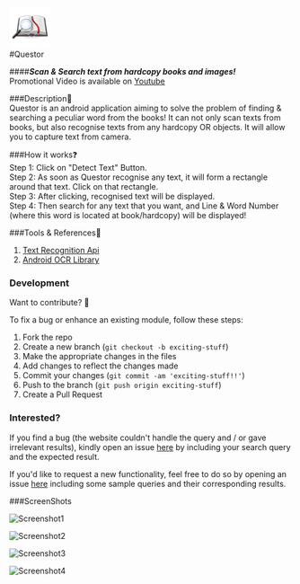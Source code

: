 ![Questor Logo](/app/src/main/res/mipmap-hdpi/ic_launcher.png)  
#Questor  
  
####__*Scan & Search text from hardcopy books and images!*__  
Promotional Video is available on [Youtube](https://www.youtube.com/watch?v=YaVWCbv4lvM)  
  
  
###Description:ledger:    
Questor is an android application aiming to solve the problem of finding & searching a peculiar word from the books! It can not only scan texts from books, but also recognise texts from any hardcopy OR objects. It will allow you to capture text from camera.  
  
  
###How it works:question:  
Step 1: Click on "Detect Text" Button.  
Step 2: As soon as Questor recognise any text, it will form a rectangle around that text. Click on that rectangle.  
Step 3: After clicking, recognised text will be displayed.  
Step 4: Then search for any text that you want, and Line & Word Number (where this word is located at book/hardcopy) will be displayed!  
  
  
###Tools & References:wrench:  
1. [Text Recognition Api](https://developers.google.com/vision/text-overview)
2. [Android OCR Library](https://www.abbyy.com/en-apac/mobile-ocr/android-ocr/)
 
  
  
### Development  
  
Want to contribute? **:pencil:**  
  
To fix a bug or enhance an existing module, follow these steps:  
  
1. Fork the repo
2. Create a new branch (`git checkout -b exciting-stuff`)
3. Make the appropriate changes in the files
4. Add changes to reflect the changes made
5. Commit your changes (`git commit -am 'exciting-stuff!!'`)
6. Push to the branch (`git push origin exciting-stuff`)
7. Create a Pull Request  
  
  
### Interested?  
  
If you find a bug (the website couldn't handle the query and / or gave irrelevant results), kindly open an issue [here](https://github.com/thegenuinegourav/Questor/issues/new) by including your search query and the expected result.  
  
If you'd like to request a new functionality, feel free to do so by opening an issue [here](https://github.com/thegenuinegourav/Questor/issues/new) including some sample queries and their corresponding results.  
  
  
###ScreenShots  
  
  
![Screenshot1](https://github.com/thegenuinegourav/Questor/blob/master/screenshots/Screenshot_2016-11-28-18-56-24.png)  
  
  
![Screenshot2](https://github.com/thegenuinegourav/Questor/blob/master/screenshots/Screenshot_2016-11-28-18-56-59.png)  
  
  
![Screenshot3](https://github.com/thegenuinegourav/Questor/blob/master/screenshots/Screenshot_2016-11-28-18-57-59.png)  
  
  
![Screenshot4](https://github.com/thegenuinegourav/Questor/blob/master/screenshots/Screenshot_2016-11-28-18-58-26.png)  
    
  



